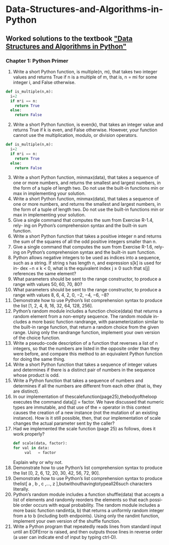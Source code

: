 # Data-Structures-and-Algorithms-in-Python

## Worked solutions to the textbook ["Data Structures and Algorithms in Python"](https://www.wiley.com/en-us/Data+Structures+and+Algorithms+in+Python-p-9781118290279)

### Chapter 1: Python Primer

1. Write a short Python function, is multiple(n, m), that takes two integer values and returns True if n is a multiple of m, that is, n = mi for some integer i, and False otherwise.
```python 
def is_multiple(n,m):
  i=2
  if m*i == n:
    return True
  else:
    return False
```

2. Write a short Python function, is even(k), that takes an integer value and returns True if k is even, and False otherwise. However, your function cannot use the multiplication, modulo, or division operators.
```python 
def is_multiple(n,m):
  i=2
  if m*i == n:
    return True
  else:
    return False
```

3. Write a short Python function, minmax(data), that takes a sequence of one or more numbers, and returns the smallest and largest numbers, in the form of a tuple of length two. Do not use the built-in functions min or max in implementing your solution.
4.  Write a short Python function, minmax(data), that takes a sequence of one or more numbers, and returns the smallest and largest numbers, in the form of a tuple of length two. Do not use the built-in functions min or max in implementing your solution.
5.  Give a single command that computes the sum from Exercise R-1.4, rely- ing on Python’s comprehension syntax and the built-in sum function.
6.  Write a short Python function that takes a positive integer n and returns the sum of the squares of all the odd positive integers smaller than n.
7.  Give a single command that computes the sum from Exercise R-1.6, rely- ing on Python’s comprehension syntax and the built-in sum function.
8.  Python allows negative integers to be used as indices into a sequence, such as a string. If string s has length n, and expression s[k] is used for in- dex −n ≤ k < 0, what is the equivalent index j ≥ 0 such that s[j] references the same element?
9.  What parameters should be sent to the range constructor, to produce a range with values 50, 60, 70, 80?
10.  What parameters should be sent to the range constructor, to produce a range with values 8, 6, 4, 2, 0, −2, −4, −6, −8?
11.  Demonstrate how to use Python’s list comprehension syntax to produce the list [1, 2, 4, 8, 16, 32, 64, 128, 256].
12.  Python’s random module includes a function choice(data) that returns a random element from a non-empty sequence. The random module in- cludes a more basic function randrange, with parameterization similar to the built-in range function, that return a random choice from the given range. Using only the randrange function, implement your own version of the choice function.
13.  Write a pseudo-code description of a function that reverses a list of n integers, so that the numbers are listed in the opposite order than they were before, and compare this method to an equivalent Python function for doing the same thing.
14.  Write a short Python function that takes a sequence of integer values and determines if there is a distinct pair of numbers in the sequence whose product is odd.
15.  Write a Python function that takes a sequence of numbers and determines if all the numbers are different from each other (that is, they are distinct).
16.  In our implementation of thescalefunction(page25),thebodyoftheloop executes the command data[j]   = factor. We have discussed that numeric types are immutable, and that use of the   = operator in this context causes the creation of a new instance (not the mutation of an existing instance). How is it still possible, then, that our implementation of scale changes the actual parameter sent by the caller?
17.  Had we implemented the scale function (page 25) as follows, does it work properly?
      ``` python 
      def scale(data, factor):
      for val in data:
           val   = factor
     ```
     Explain why or why not.
19.  Demonstrate how to use Python’s list comprehension syntax to produce the list [0, 2, 6, 12, 20, 30, 42, 56, 72, 90].
20.  Demonstrate how to use Python’s list comprehension syntax to produce thelist[ a , b , c ,..., z ],butwithouthavingtotypeall26such characters literally.
21.  Python’s random module includes a function shuffle(data) that accepts a list of elements and randomly reorders the elements so that each possi- ble order occurs with equal probability. The random module includes a more basic function randint(a, b) that returns a uniformly random integer from a to b (including both endpoints). Using only the randint function, implement your own version of the shuffle function.
22.  Write a Python program that repeatedly reads lines from standard input until an EOFError is raised, and then outputs those lines in reverse order (a user can indicate end of input by typing ctrl-D).
